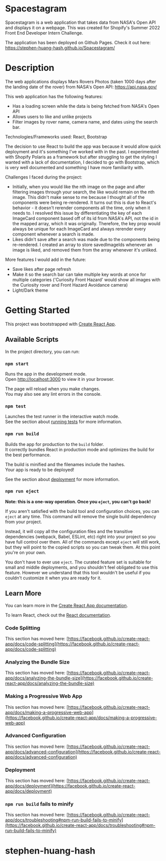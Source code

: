 # Spacestagram
Spacestagram is a web application that takes data from NASA's Open API and displays it on a webpage.
This was created for Shopify's Summer 2022 Front End Developer Intern Challenge.

The application has been deployed on Github Pages. Check it out here: https://stephen-huang-hash.github.io/Spacestagram/

# Description

The web applications displays Mars Rovers Photos (taken 1000 days after the landing date of the rover) from NASA's Open API: https://api.nasa.gov/

This web application has the following features:
- Has a loading screen while the data is being fetched from NASA's Open API
- Allows users to like and unlike projects
- Filter images by rover name, camera name, and dates using the search bar.

Technologies/Frameworks used:
React, Bootstrap

The decision to use React to build the app was because it would allow quick deployment and it's something I've worked with in the past. I experimented with Shopify Polaris as a framework but after struggling to get the styling I wanted with a lack of documentation, I decided to go with Bootstrap, which is very well documented and something I have more familiarity with.

Challenges I faced during the project:
- Initially, when you would like the nth image on the page and after filtering images through your search, the like would remain on the nth image. This didn't make sense to me because I thought all of the components were being re-rendered. It turns out this is due to React's behavior - it doesn't rerender components all the time, only when it needs to. I resolved this issue by differentiating the key of each ImageCard component based off of its id from NASA's API, not the id in the mapped array, which it was originally. Therefore, the key prop would always be unique for each ImageCard and always rerender every component whenever a search is made.
- Likes didn't save after a search was made due to the components being re-rendered. I created an array to store savedImageIds whenever an image is liked, and removed them from the array whenever it's unliked.

More features I would add in the future:
- Save likes after page refresh
- Make it so the search bar can take multiple key words at once for multiple categories ('Curiosity Front Hazard' would show all images with the Curiosity rover and Front Hazard Avoidance camera)
- Light/Dark theme

# Getting Started

This project was bootstrapped with [Create React App](https://github.com/facebook/create-react-app).

## Available Scripts

In the project directory, you can run:

### `npm start`

Runs the app in the development mode.\
Open [http://localhost:3000](http://localhost:3000) to view it in your browser.

The page will reload when you make changes.\
You may also see any lint errors in the console.

### `npm test`

Launches the test runner in the interactive watch mode.\
See the section about [running tests](https://facebook.github.io/create-react-app/docs/running-tests) for more information.

### `npm run build`

Builds the app for production to the `build` folder.\
It correctly bundles React in production mode and optimizes the build for the best performance.

The build is minified and the filenames include the hashes.\
Your app is ready to be deployed!

See the section about [deployment](https://facebook.github.io/create-react-app/docs/deployment) for more information.

### `npm run eject`

**Note: this is a one-way operation. Once you `eject`, you can't go back!**

If you aren't satisfied with the build tool and configuration choices, you can `eject` at any time. This command will remove the single build dependency from your project.

Instead, it will copy all the configuration files and the transitive dependencies (webpack, Babel, ESLint, etc) right into your project so you have full control over them. All of the commands except `eject` will still work, but they will point to the copied scripts so you can tweak them. At this point you're on your own.

You don't have to ever use `eject`. The curated feature set is suitable for small and middle deployments, and you shouldn't feel obligated to use this feature. However we understand that this tool wouldn't be useful if you couldn't customize it when you are ready for it.

## Learn More

You can learn more in the [Create React App documentation](https://facebook.github.io/create-react-app/docs/getting-started).

To learn React, check out the [React documentation](https://reactjs.org/).

### Code Splitting

This section has moved here: [https://facebook.github.io/create-react-app/docs/code-splitting](https://facebook.github.io/create-react-app/docs/code-splitting)

### Analyzing the Bundle Size

This section has moved here: [https://facebook.github.io/create-react-app/docs/analyzing-the-bundle-size](https://facebook.github.io/create-react-app/docs/analyzing-the-bundle-size)

### Making a Progressive Web App

This section has moved here: [https://facebook.github.io/create-react-app/docs/making-a-progressive-web-app](https://facebook.github.io/create-react-app/docs/making-a-progressive-web-app)

### Advanced Configuration

This section has moved here: [https://facebook.github.io/create-react-app/docs/advanced-configuration](https://facebook.github.io/create-react-app/docs/advanced-configuration)

### Deployment

This section has moved here: [https://facebook.github.io/create-react-app/docs/deployment](https://facebook.github.io/create-react-app/docs/deployment)

### `npm run build` fails to minify

This section has moved here: [https://facebook.github.io/create-react-app/docs/troubleshooting#npm-run-build-fails-to-minify](https://facebook.github.io/create-react-app/docs/troubleshooting#npm-run-build-fails-to-minify)
# stephen-huang-hash

